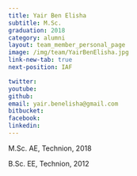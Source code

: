 ```yaml
---
title: Yair Ben Elisha
subtitle: M.Sc. 
graduation: 2018
category: alumni
layout: team_member_personal_page
image: /img/team/YairBenElisha.jpg
link-new-tab: true
next-position: IAF

twitter: 
youtube: 
github: 
email: yair.benelisha@gmail.com
bitbucket: 
facebook: 
linkedin:
---
```

M.Sc. AE, Technion, 2018

B.Sc. EE, Technion, 2012


<!-- {% bibliography --query @*[year=2023] --group_by none %}
{% bibliography -q @*[c ~= {{ V. Indelman }}] %}
{% bibliography --sort authors %} -->
